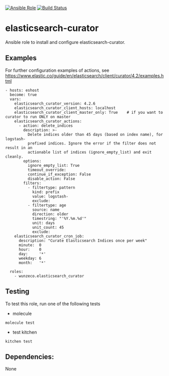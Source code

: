 [![Ansible Role](https://img.shields.io/ansible/role/22416.svg)](https://galaxy.ansible.com/mplachter/elasticsearch-curator/) [![Build Status](https://travis-ci.org/mplachter/ansible-elasticsearch-curator.svg?branch=master)](https://travis-ci.org/mplachter/ansible-elasticsearch-curator)
# elasticsearch-curator

Ansible role to install and configure elasticsearch-curator.


## Examples

For further configuration examples of actions, see
https://www.elastic.co/guide/en/elasticsearch/client/curator/4.2/examples.html

```
- hosts: eshost
  become: true
  vars:
    elasticsearch_curator_version: 4.2.6
    elasticsearch_curator_client_hosts: localhost
    elasticsearch_curator_client_master_only: True    # if you want to curator to run ONLY on master
    elasticsearch_curator_actions:
      - action: delete_indices
        description: >-
          Delete indices older than 45 days (based on index name), for logstash-
          prefixed indices. Ignore the error if the filter does not result in an
          actionable list of indices (ignore_empty_list) and exit cleanly.
        options:
          ignore_empty_list: True
          timeout_override:
          continue_if_exception: False
          disable_action: False
        filters:
          - filtertype: pattern
            kind: prefix
            value: logstash-
            exclude:
          - filtertype: age
            source: name
            direction: older
            timestring: "'%Y.%m.%d'"
            unit: days
            unit_count: 45
            exclude:
    elasticsearch_curator_cron_job:
      description: "Curate Elasticsearch Indices once per week"
      minute:  0
      hour:    0
      day:     '*'
      weekday: 6
      month:   '*'

  roles:
    - wunzeco.elasticsearch_curator
```

## Testing

To test this role, run one of the following tests

* molecule
```
molecule test
```

* test kitchen

```
kitchen test
```

## Dependencies:

None
